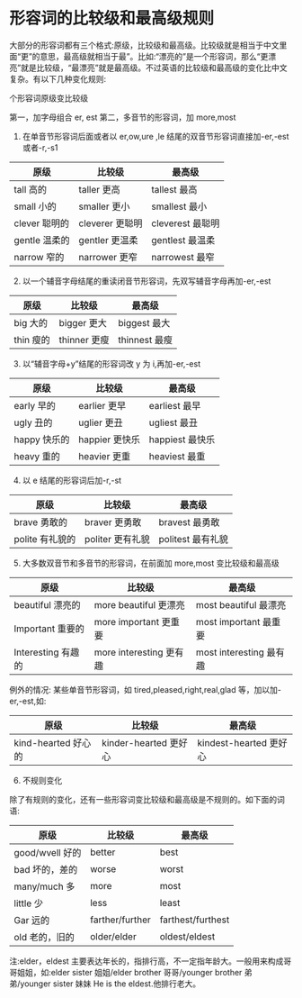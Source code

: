 # 形容词的比较级和最高级规则

大部分的形容词都有三个格式:原级，比较级和最高级。比较级就是相当于中文里面“更”的意思，最高级就相当于最”。比如:“漂亮的”是一个形容词，那么“更漂亮”就是比较级，“最漂亮”就是最高级。不过英语的比较级和最高级的变化比中文复杂。有以下几种变化规则:

个形容词原级变比较级

第一，加字母组合 er, est
第二，多音节的形容词，加 more,most

1. 在单音节形容词后面或者以 er,ow,ure ,le 结尾的双音节形容词直接加-er,-est 或者-r,-s1

| 原级          | 比较级          | 最高级           |
| ------------- | --------------- | ---------------- |
| tall 高的     | taller 更高     | tallest 最高     |
| small 小的    | smaller 更小    | smallest 最小    |
| clever 聪明的 | cleverer 更聪明 | cleverest 最聪明 |
| gentle 温柔的 | gentler 更温柔  | gentlest 最温柔  |
| narrow 窄的   | narrower 更窄   | narrowest 最窄   |

2. 以一个辅音字母结尾的重读闭音节形容词，先双写辅音字母再加-er,-est

| 原级      | 比较级       | 最高级        |
| --------- | ------------ | ------------- |
| big 大的  | bigger 更大  | biggest 最大  |
| thin 瘦的 | thinner 更瘦 | thinnest 最瘦 |

3. 以“辅音字母+y”结尾的形容词改 y 为 i,再加-er,-est

| 原级         | 比较级         | 最高级          |
| ------------ | -------------- | --------------- |
| early 早的   | earlier 更早   | earliest 最早   |
| ugly 丑的    | uglier 更丑    | ugliest 最丑    |
| happy 快乐的 | happier 更快乐 | happiest 最快乐 |
| heavy 重的   | heavier 更重   | heaviest 最重   |

4. 以 e 结尾的形容词后加-r,-st

| 原级            | 比较级           | 最高级            |
| --------------- | ---------------- | ----------------- |
| brave 勇敢的    | braver 更勇敢    | bravest 最勇敢    |
| polite 有礼貌的 | politer 更有礼貌 | politest 最有礼貌 |

5. 大多数双音节和多音节的形容词，在前面加 more,most 变比较级和最高级

| 原级               | 比较级                  | 最高级                  |
| ------------------ | ----------------------- | ----------------------- |
| beautiful 漂亮的   | more beautiful 更漂亮   | most beautiful 最漂亮   |
| Important 重要的   | more important 更重要   | most important 最重要   |
| Interesting 有趣的 | more interesting 更有趣 | most interesting 最有趣 |

例外的情况: 某些单音节形容词，如 tired,pleased,right,real,glad 等，加以加-er,-est,如:

| 原级                | 比较级                | 最高级                 |
| ------------------- | --------------------- | ---------------------- |
| kind-hearted 好心的 | kinder-hearted 更好心 | kindest-hearted 更好心 |

6. 不规则变化

除了有规则的变化，还有一些形容词变比较级和最高级是不规则的。如下面的词语:

| 原级            | 比较级          | 最高级            |
| --------------- | --------------- | ----------------- |
| good/wvell 好的 | better          | best              |
| bad 坏的，差的  | worse           | worst             |
| many/much 多    | more            | most              |
| little 少       | less            | least             |
| Gar 远的        | farther/further | farthest/furthest |
| old 老的，旧的  | older/elder     | oldest/eldest     |

注:elder，eldest 主要表达年长的，指排行高，不一定指年龄大。一般用来构成哥哥姐姐，如:elder sister 姐姐/elder brother 哥哥/younger brother 弟弟/younger sister 妹妹 He is the eldest.他排行老大。


